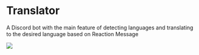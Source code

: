 # Translator
A Discord bot with the main feature of detecting languages and translating to the desired language based on Reaction Message

<a href="https://top.gg/bot/1234033109981462559">
  <img src="https://top.gg/api/widget/1234033109981462559.svg">
</a>
